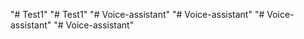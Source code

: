 "# Test1" 
"# Test1" 
"# Voice-assistant" 
"# Voice-assistant" 
"# Voice-assistant" 
"# Voice-assistant" 
